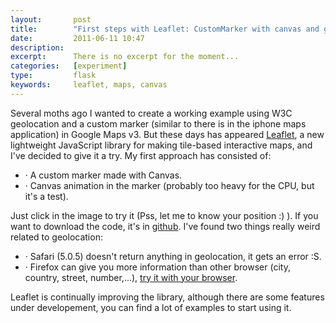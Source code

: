```yaml
---
layout:       post
title:        "First steps with Leaflet: CustomMarker with canvas and geolocation"
date:         2011-06-11 10:47
description:
excerpt:      There is no excerpt for the moment...
categories:   [experiment]
type:         flask
keywords:     leaflet, maps, canvas
---
```


<div class="BlogPost-columns">
  <p>Several moths ago I wanted to create a working example using W3C geolocation and a custom marker
  (similar to there is in the iphone maps application) in Google Maps v3. But these days has appeared
  <a href="http://leafletjs.com/" title="Leaflet">Leaflet</a>, a new lightweight JavaScript library
  for making tile-based interactive maps, and I've decided to give it a try. My first approach has
  consisted of:</p>
  <ul class="BlogPost-contentList">
    <li class="BlogPost-contentListItem">· A custom marker made with Canvas.</li>
    <li class="BlogPost-contentListItem">· Canvas animation in the marker (probably too heavy for the CPU, but it's a test).</li>
  </ul>
  <p>Just click in the image to try it (Pss, let me to know your position :) ). If you want to download the code, it's in <a href="https://github.com/xavijam/geolocate-point" title="GitHub">github</a>. I've found two things really weird related to geolocation:</p>
  <ul class="BlogPost-contentList">
    <li class="BlogPost-contentListItem">· Safari (5.0.5) doesn't return anything in geolocation, it gets an error :S.</li>
    <li class="BlogPost-contentListItem">· Firefox can give you more information than other browser (city, country, street, number,...), <a href="http://davidwalsh.name/dw-content/geolocation.php" title="geo">try it with your browser</a>.</li>
  </ul>
  <p>Leaflet is continually improving the library, although there are some features under developement, you can find a lot of examples to start using it.</p>
</div>